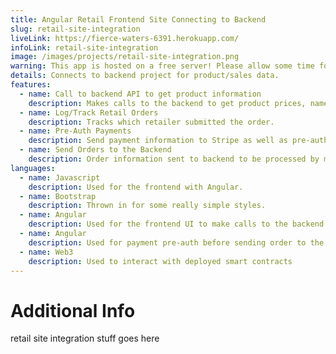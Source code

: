 ```yaml
---
title: Angular Retail Frontend Site Connecting to Backend
slug: retail-site-integration
liveLink: https://fierce-waters-6391.herokuapp.com/
infoLink: retail-site-integration
image: /images/projects/retail-site-integration.png
warning: This app is hosted on a free server! Please allow some time for the server to wake up (up to 30 seconds) when first visiting.
details: Connects to backend project for product/sales data.
features:
  - name: Call to backend API to get product information
    description: Makes calls to the backend to get product prices, names, descriptions, categories, and codes.
  - name: Log/Track Retail Orders
    description: Tracks which retailer submitted the order.
  - name: Pre-Auth Payments
    description: Send payment information to Stripe as well as pre-auth payments for orders before they are sent to the backend.
  - name: Send Orders to the Backend
    description: Order information sent to backend to be processed by my other project, the retailer management software project.
languages:
  - name: Javascript
    description: Used for the frontend with Angular.
  - name: Bootstrap
    description: Thrown in for some really simple styles.
  - name: Angular
    description: Used for the frontend UI to make calls to the backend. Displays products in an ordered fashion as well as allowing users to search for products by name or category.
  - name: Angular
    description: Used for payment pre-auth before sending order to the backend.
  - name: Web3
    description: Used to interact with deployed smart contracts
---
```


# Additional Info

retail site integration stuff goes here